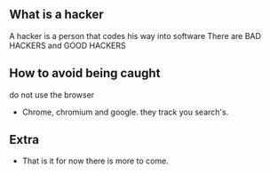 ## What is a hacker
A hacker is
 a person that codes his way into software
 There are BAD HACKERS and GOOD HACKERS
 
## How to avoid being caught
do not use the browser

* Chrome, chromium and google.
they track you search's.














## Extra

* That is it for now there is more to come.
